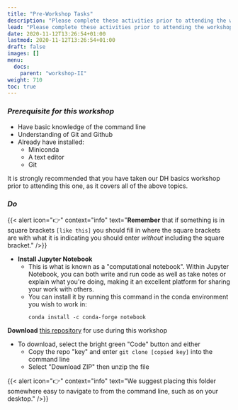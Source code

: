```yaml
---
title: "Pre-Workshop Tasks"
description: "Please complete these activities prior to attending the workshop."
lead: "Please complete these activities prior to attending the workshop."
date: 2020-11-12T13:26:54+01:00
lastmod: 2020-11-12T13:26:54+01:00
draft: false
images: []
menu:
  docs:
    parent: "workshop-II"
weight: 710
toc: true
---
```


### *Prerequisite for this workshop*
- Have basic knowledge of the command line
- Understanding of Git and Github
- Already have installed:
  - Miniconda
  - A text editor
  - Git

It is strongly recommended that you have taken our DH basics workshop prior to attending this one, as it covers all of the above topics.

### *Do*
{{< alert icon="👉" context="info" text="<b>Remember</b> that if something is in square brackets `[like this]` you should fill in where the square brackets are with what it is indicating you should enter <i>without</i> including the square bracket." />}}  

- **Install Jupyter Notebook**
  - This is what is known as a "computational notebook". Within Jupyter Notebook, you can both write and run code as well as take notes or explain what you're doing, making it an excellent platform for sharing your work with others.
  - You can install it by running this command in the conda environment you wish to work in:
    ```
    conda install -c conda-forge notebook
    ```

**Download** [this repository](https://github.com/ChantalMB/MacOdrum-Coding-for-DH) for use during this workshop
- To download, select the bright green "Code" button and either
  - Copy the repo "key" and enter `git clone [copied key]` into the command line
  - Select "Download ZIP" then unzip the file

{{< alert icon="👉" context="info" text="We suggest placing this folder somewhere easy to navigate to from the command line, such as on your desktop." />}}  